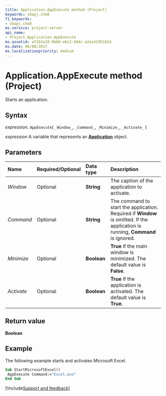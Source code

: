 ```yaml
---
title: Application.AppExecute method (Project)
keywords: vbapj.chm8
f1_keywords:
- vbapj.chm8
ms.service: project-server
api_name:
- Project.Application.AppExecute
ms.assetid: af263a18-9b88-e6c2-d44c-a2ac41951624
ms.date: 06/08/2017
ms.localizationpriority: medium
---
```



# Application.AppExecute method (Project)

Starts an application.


## Syntax

_expression_. `AppExecute`( `_Window_`, `_Command_`, `_Minimize_`, `_Activate_` )

_expression_ A variable that represents an **[Application](Project.Application.md)** object.


## Parameters



|Name|Required/Optional|Data type|Description|
|:-----|:-----|:-----|:-----|
| _Window_|Optional|**String**|The caption of the application to activate.|
| _Command_|Optional|**String**|The command to start the application. Required if **Window** is omitted. If the application is running, **Command** is ignored.|
| _Minimize_|Optional|**Boolean**|**True** if the main window is minimized. The default value is **False**.|
| _Activate_|Optional|**Boolean**|**True** if the application is activated. The default value is **True**.|

## Return value

 **Boolean**


## Example

The following example starts and activates Microsoft Excel.


```vb
Sub StartMicrosoftExcel() 
 AppExecute Command:="Excel.exe" 
End Sub
```

[!include[Support and feedback](~/includes/feedback-boilerplate.md)]